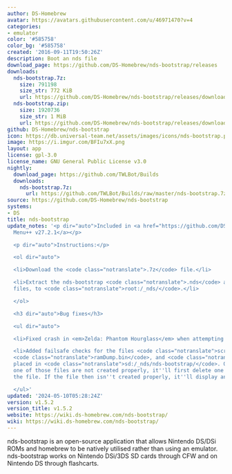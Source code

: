 ```yaml
---
author: DS-Homebrew
avatar: https://avatars.githubusercontent.com/u/46971470?v=4
categories:
- emulator
color: '#585758'
color_bg: '#585758'
created: '2016-09-11T19:50:26Z'
description: Boot an nds file
download_page: https://github.com/DS-Homebrew/nds-bootstrap/releases
downloads:
  nds-bootstrap.7z:
    size: 791198
    size_str: 772 KiB
    url: https://github.com/DS-Homebrew/nds-bootstrap/releases/download/v1.5.2/nds-bootstrap.7z
  nds-bootstrap.zip:
    size: 1920736
    size_str: 1 MiB
    url: https://github.com/DS-Homebrew/nds-bootstrap/releases/download/v1.5.2/nds-bootstrap.zip
github: DS-Homebrew/nds-bootstrap
icon: https://db.universal-team.net/assets/images/icons/nds-bootstrap.png
image: https://i.imgur.com/BFIu7xX.png
layout: app
license: gpl-3.0
license_name: GNU General Public License v3.0
nightly:
  download_page: https://github.com/TWLBot/Builds
  downloads:
    nds-bootstrap.7z:
      url: https://github.com/TWLBot/Builds/raw/master/nds-bootstrap.7z
source: https://github.com/DS-Homebrew/nds-bootstrap
systems:
- DS
title: nds-bootstrap
update_notes: '<p dir="auto">Included in <a href="https://github.com/DS-Homebrew/TWiLightMenu/releases/tag/v27.2.1"><strong>TW</strong>i<strong>L</strong>ight
  Menu++ v27.2.1</a></p>

  <p dir="auto">Instructions:</p>

  <ol dir="auto">

  <li>Download the <code class="notranslate">.7z</code> file.</li>

  <li>Extract the nds-bootstrap <code class="notranslate">.nds</code> and <code class="notranslate">.ver</code>
  files, to <code class="notranslate">root:/_nds/</code>.</li>

  </ol>

  <h3 dir="auto">Bug fixes</h3>

  <ul dir="auto">

  <li>Fixed crash in <em>Zelda: Phantom Hourglass</em> when attempting to move a statue.</li>

  <li>Added failsafe checks for the files <code class="notranslate">screenshots.tar</code>,
  <code class="notranslate">ramDump.bin</code>, and <code class="notranslate">apFixOverlays.bin</code>
  placed in <code class="notranslate">sd:/_nds/nds-bootstrap/</code>. On boot, if
  one of those files are not created properly, it''ll first delete one before recreating
  the file. If the file then isn''t created properly, it''ll display an error message.</li>

  </ul>'
updated: '2024-05-10T05:28:24Z'
version: v1.5.2
version_title: v1.5.2
website: https://wiki.ds-homebrew.com/nds-bootstrap/
wiki: https://wiki.ds-homebrew.com/nds-bootstrap/
---
```

nds-bootstrap is an open-source application that allows Nintendo DS/DSi ROMs and homebrew to be natively utilised rather than using an emulator. nds-bootstrap works on Nintendo DSi/3DS SD cards through CFW and on Nintendo DS through flashcarts.